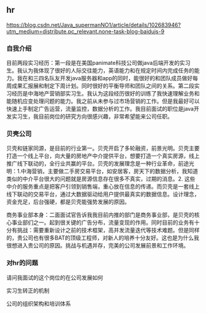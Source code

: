 
## hr
https://blog.csdn.net/Java_supermanNO1/article/details/102683946?utm_medium=distribute.pc_relevant.none-task-blog-baidujs-9
### 自我介绍
目前两段实习经历：第一段是在美国panimate科技公司做java后端开发的实习生。我认为我体现了很好的人际交往能力，英语能力和在规定时间内完成任务的能力。我在和三四名队友开发java服务器和app的同时，能很好的和团队成员做好每周成果汇报展和制定下周计划。同时很好的平衡导师和团队之间的关系。第二段实习经历是中海地产营销部实习生。我认为这段经历很好的训练了我快速理解业务和能随机应变处理问题的能力。我之前从未参与过市场营销的工作。但是我最好可以快速上手制定广告运营，流量监控，数据分析的工作。我目前面试的职位是java开发实习生，我目前岗位的研究方向很感兴趣，非常希望能来公司任职。

### 贝壳公司
贝壳和链家同源，是目前的行业第一。贝壳开启了多轮融资，前景光明。贝壳主要打造一个线上平台，向大量的房地产中介提供平台，想要打造一个真实房源，线上推广线下联动的，全行业共赢的平台。贝壳的发展理念是一种行业革命，前途光明：1.中海营销，主要做二手房交易平台，如安居客，房天下的数据分析，我知道类似的中介平台很大的问题就是房源信息存在很多不真实，过期的消息。2. 这些中介的服务重点是把客户引领到销售端，重心放在信息的传递。而贝壳是一套线上线下联动的交易平台，通过大数据驱动给用户提供最真实的数据信息。设计理念，资金充足，后台强硬，都是贝壳能强势发展的原因。

商务事业部本身：二面面试官告诉我我目前内推的部门是商务事业部，是贝壳的核心事业部们之一。起到很关键的广告分布，流量变现的作用。同时目前的业务有十分有挑战：需要重新设计之前的技术框架，高并发流量迭代等技术难题。但是同样的，贵公司也有很多BAT的顶级工程师，对新人的培养十分友好。这也是为什么我很想进入贵公司的原因。挑战与机遇并存，完美的公司发展前景和工作环境。


### 对hr的问题
请问我面试的这个岗位的在公司发展如何

实习生转正的机制

公司的组织架构和培训体系
